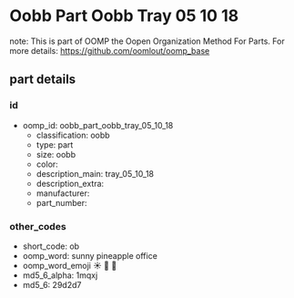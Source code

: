 # Oobb Part Oobb Tray 05 10 18  

note: This is part of OOMP the Oopen Organization Method For Parts. For more details: https://github.com/oomlout/oomp_base

##  part details





### id
* oomp_id: oobb_part_oobb_tray_05_10_18
  * classification: oobb
  * type: part
  * size: oobb
  * color: 
  * description_main: tray_05_10_18
  * description_extra: 
  * manufacturer: 
  * part_number: 

### other_codes
* short_code: ob
* oomp_word: sunny pineapple office
* oomp_word_emoji :sunny: :pineapple: :office:
* md5_6_alpha: 1mqxj
* md5_6: 29d2d7